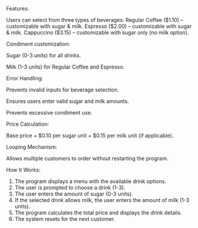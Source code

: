  Features:

Users can select from three types of beverages:
    Regular Coffee ($1.10) – customizable with sugar & milk.
    Espresso ($2.00) – customizable with sugar & milk.
    Cappuccino ($3.15) – customizable with sugar only (no milk option).


Condiment customization:

   Sugar (0-3 units) for all drinks.
   
   Milk (1-3 units) for Regular Coffee and Espresso.

 
Error Handling:

   Prevents invalid inputs for beverage selection.
   
   Ensures users enter valid sugar and milk amounts.
   
   Prevents excessive condiment use.


Price Calculation:


   Base price + $0.10 per sugar unit + $0.15 per milk unit (if applicable).


Looping Mechanism:

   Allows multiple customers to order without restarting the program.


How It Works:

1. The program displays a menu with the available drink options.
2. The user is prompted to choose a drink (1-3).
3. The user enters the amount of sugar (0-3 units).
4. If the selected drink allows milk, the user enters the amount of milk (1-3 units).
5. The program calculates the total price and displays the drink details.
6. The system resets for the next customer.
